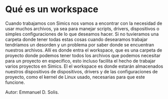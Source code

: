 # Qué es un workspace

Cuando trabajamos con Simics nos vamos a encontrar con la necesidad de usar muchos archivos, ya sea para manejar scripts, drivers, dispositivos o simples configuraciones de lo que deseamos hacer. Si no tuvieramos una carpeta donde tener todas estas cosas cuando desearamos trabajar tendríamos un desorden y un problema por saber donde se encuentran nuestros archivos. Allí es donde entra el workspace, que es una carpeta de proyecto donde podemos tener todos los archivos que podemos necesitar para un proyecto en específico, esto incluso facilita el hecho de trabajar varios proyectos en Simics. El el workspace es donde estarán almacenados nuestros dispositivos de dispositivos, drivers y de las configuraciones de proyecto, como el kernel de Linux usado, necesarias para que este funcione.

Autor: Emmanuel D. Solis.